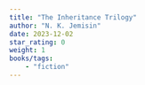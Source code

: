 ```yaml
---
title: "The Inheritance Trilogy"
author: "N. K. Jemisin"
date: 2023-12-02
star_rating: 0
weight: 1
books/tags:
    - "fiction"
---
```

